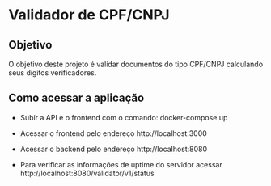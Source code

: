 # Validador de CPF/CNPJ

## Objetivo

O objetivo deste projeto é validar documentos do tipo CPF/CNPJ calculando seus dígitos verificadores.

## Como acessar a aplicação

- Subir a API e o frontend com o comando: docker-compose up

- Acessar o frontend pelo endereço http://localhost:3000

- Acessar o backend pelo endereço http://localhost:8080

- Para verificar as informações de uptime do servidor acessar http://localhost:8080/validator/v1/status